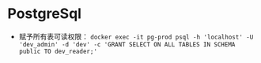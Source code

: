# PostgreSql

- 赋予所有表可读权限：
  `docker exec -it pg-prod psql -h 'localhost' -U 'dev_admin' -d 'dev' -c 'GRANT SELECT ON ALL TABLES IN SCHEMA public TO dev_reader;'`
